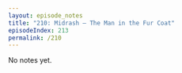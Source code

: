 ```yaml
---
layout: episode_notes
title: "210: Midrash — The Man in the Fur Coat"
episodeIndex: 213
permalink: /210
---
```

No notes yet.
